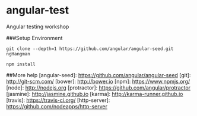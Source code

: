 # angular-test
Angular testing workshop

###Setup Environment

`git clone --depth=1 https://github.com/angular/angular-seed.git ngHangman`

`npm install`





##More help
[angular-seed]: https://github.com/angular/angular-seed
[git]: http://git-scm.com/
[bower]: http://bower.io
[npm]: https://www.npmjs.org/
[node]: http://nodejs.org
[protractor]: https://github.com/angular/protractor
[jasmine]: http://jasmine.github.io
[karma]: http://karma-runner.github.io
[travis]: https://travis-ci.org/
[http-server]: https://github.com/nodeapps/http-server
